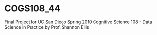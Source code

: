 # COGS108_44
Final Project for UC San Diego Spring 2010 Cognitive Science 108 - Data Science in Practice by Prof. Shannon Ellis
